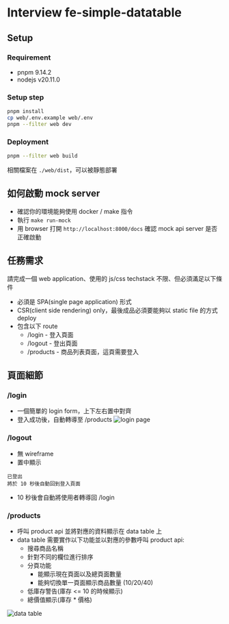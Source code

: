 # Interview fe-simple-datatable

## Setup

### Requirement

* pnpm 9.14.2
* nodejs v20.11.0

### Setup step

```sh
pnpm install
cp web/.env.example web/.env
pnpm --filter web dev
```

### Deployment

```sh
pnpm --filter web build
```

相關檔案在 `./web/dist`，可以被靜態部署 

## 如何啟動 mock server

* 確認你的環境能夠使用 docker / make 指令
* 執行 `make run-mock`
* 用 browser 打開 `http://localhost:8000/docs` 確認 mock api server 是否正確啟動

## 任務需求

請完成一個 web application、使用的 js/css techstack 不限、但必須滿足以下條件

* 必須是 SPA(single page application) 形式
* CSR(client side rendering) only，最後成品必須要能夠以 static file 的方式 deploy
* 包含以下 route
  * /login - 登入頁面
  * /logout - 登出頁面
  * /products - 商品列表頁面，這頁需要登入


## 頁面細節

### /login

* 一個簡單的 login form，上下左右置中對齊
* 登入成功後，自動轉導至 /products
![login page](images/login.jpg)


### /logout

* 無 wireframe
* 置中顯示
```
已登出
將於 10 秒後自動回到登入頁面
```
* 10 秒後會自動將使用者轉導回 /login


### /products

* 呼叫 product api 並將對應的資料顯示在 data table 上
* data table 需要實作以下功能並以對應的參數呼叫 product api:
  * 搜尋商品名稱
  * 針對不同的欄位進行排序
  * 分頁功能
    * 能顯示現在頁面以及總頁面數量
    * 能夠切換單一頁面顯示商品數量 (10/20/40)
  * 低庫存警告(庫存 <= 10 的時候顯示)
  * 總價值顯示(庫存 * 價格)

![data table](images/datatable.jpg)
